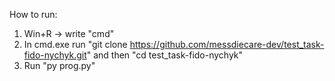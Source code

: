 How to run:
1. Win+R -> write "cmd"
2. In cmd.exe run "git clone https://github.com/messdiecare-dev/test_task-fido-nychyk.git" and then "cd test_task-fido-nychyk"
3. Run "py prog.py"
